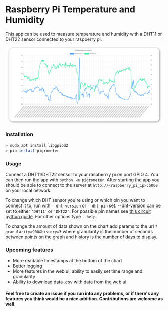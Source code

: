 # Raspberry Pi Temperature and Humidity

This app can be used to measure temperature and humidity with a DHT11 or DHT22 sensor connected to your raspberry pi. 

![Chart](https://github.com/BrianKmdy/PiGrometer/raw/main/docs/chart.png)

### Installation
```bash
> sudo apt install libgpiod2
> pip install pigrometer
```

### Usage
Connect a DHT11/DHT22 sensor to your raspberrry pi on port GPIO 4. You can then run the app with `python -m pigrometer`. After starting the app you should be able to connect to the server at `http://<raspberry_pi_ip>:5000` on your local network.

To change which DHT sensor you're using or which pin you want to connect it to, run with `--dht-version` or `--dht-pin` set. --dht-version can be set to either `'DHT11'` or `'DHT22'`. For possible pin names see [this circuit python guide](https://learn.adafruit.com/circuitpython-essentials/circuitpython-pins-and-modules). For other options type `--help`.


To change the amount of data shown on the chart add params to the url `?granularity=900&history=3` where granularity is the number of seconds between points on the graph and history is the number of days to display.

### Upcoming features
- More readable timestamps at the bottom of the chart
- Better logging
- More features in the web ui, ability to easily set time range and granularity
- Ability to download data .csv with data from the web ui

#### Feel free to create an issue if you run into any problems, or if there's any features you think would be a nice addition. Contributions are welcome as well.
